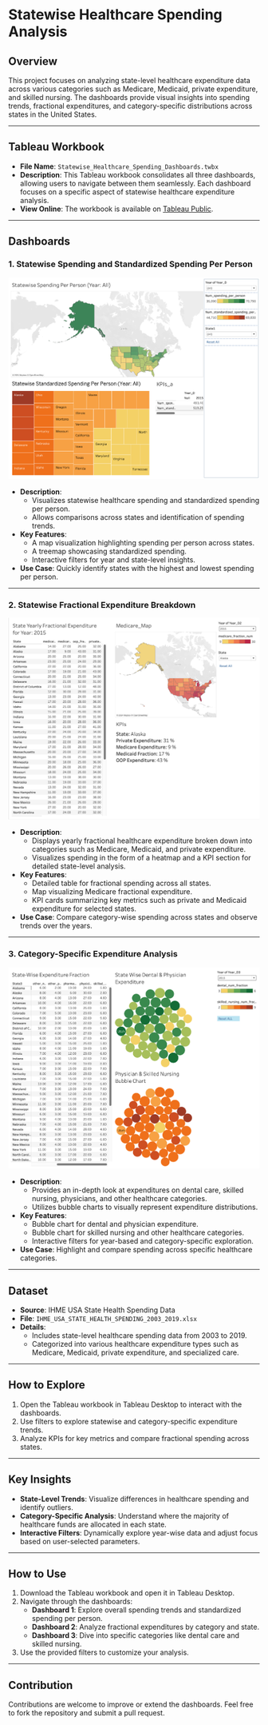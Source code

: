 # Statewise Healthcare Spending Analysis

## Overview

This project focuses on analyzing state-level healthcare expenditure data across various categories such as Medicare, Medicaid, private expenditure, and skilled nursing. The dashboards provide visual insights into spending trends, fractional expenditures, and category-specific distributions across states in the United States.

---

## Tableau Workbook

- **File Name**: `Statewise_Healthcare_Spending_Dashboards.twbx`
- **Description**: This Tableau workbook consolidates all three dashboards, allowing users to navigate between them seamlessly. Each dashboard focuses on a specific aspect of statewise healthcare expenditure analysis.
- **View Online**: The workbook is available on [Tableau Public](https://public.tableau.com/app/profile/satvik.praveen4534/viz/Statewise_Healthcare_Spending_Dashboards/Dashboard2_HealthcareFractionalExpenditurebyStateandYear?publish=yes).

---

## Dashboards

### 1. **Statewise Spending and Standardized Spending Per Person**

![Dashboard 1](Images/Dashboard1_Statewise_Spending_Insights_Per_Person_and_Standardized_Metrics.png)

- **Description**:
  - Visualizes statewise healthcare spending and standardized spending per person.
  - Allows comparisons across states and identification of spending trends.
- **Key Features**:
  - A map visualization highlighting spending per person across states.
  - A treemap showcasing standardized spending.
  - Interactive filters for year and state-level insights.
- **Use Case**: Quickly identify states with the highest and lowest spending per person.

---

### 2. **Statewise Fractional Expenditure Breakdown**

![Dashboard 2](Images/Dashboard2_Healthcare_Fractional_Expenditure_by_State_and_Year.png)

- **Description**:
  - Displays yearly fractional healthcare expenditure broken down into categories such as Medicare, Medicaid, and private expenditure.
  - Visualizes spending in the form of a heatmap and a KPI section for detailed state-level analysis.
- **Key Features**:
  - Detailed table for fractional spending across all states.
  - Map visualizing Medicare fractional expenditure.
  - KPI cards summarizing key metrics such as private and Medicaid expenditure for selected states.
- **Use Case**: Compare category-wise spending across states and observe trends over the years.

---

### 3. **Category-Specific Expenditure Analysis**

![Dashboard 3](Images/Dashboard3_Statewise_Healthcare_Expenditure_Dental_Physician_and_Skilled_Nursing_Focus.png)

- **Description**:
  - Provides an in-depth look at expenditures on dental care, skilled nursing, physicians, and other healthcare categories.
  - Utilizes bubble charts to visually represent expenditure distributions.
- **Key Features**:
  - Bubble chart for dental and physician expenditure.
  - Bubble chart for skilled nursing and other healthcare categories.
  - Interactive filters for year-based and category-specific exploration.
- **Use Case**: Highlight and compare spending across specific healthcare categories.

---

## Dataset

- **Source**: IHME USA State Health Spending Data
- **File**: `IHME_USA_STATE_HEALTH_SPENDING_2003_2019.xlsx`
- **Details**:
  - Includes state-level healthcare spending data from 2003 to 2019.
  - Categorized into various healthcare expenditure types such as Medicare, Medicaid, private expenditure, and specialized care.

---

## How to Explore

1. Open the Tableau workbook in Tableau Desktop to interact with the dashboards.
2. Use filters to explore statewise and category-specific expenditure trends.
3. Analyze KPIs for key metrics and compare fractional spending across states.

---

## Key Insights

- **State-Level Trends**: Visualize differences in healthcare spending and identify outliers.
- **Category-Specific Analysis**: Understand where the majority of healthcare funds are allocated in each state.
- **Interactive Filters**: Dynamically explore year-wise data and adjust focus based on user-selected parameters.

---

## How to Use

1. Download the Tableau workbook and open it in Tableau Desktop.
2. Navigate through the dashboards:
   - **Dashboard 1**: Explore overall spending trends and standardized spending per person.
   - **Dashboard 2**: Analyze fractional expenditures by category and state.
   - **Dashboard 3**: Dive into specific categories like dental care and skilled nursing.
3. Use the provided filters to customize your analysis.

---

## Contribution

Contributions are welcome to improve or extend the dashboards. Feel free to fork the repository and submit a pull request.
